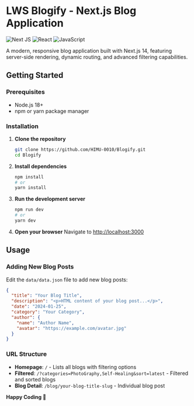 # LWS Blogify - Next.js Blog Application

![Next JS](https://img.shields.io/badge/Next-black?style=for-the-badge&logo=next.js&logoColor=white)
![React](https://img.shields.io/badge/react-%2320232a.svg?style=for-the-badge&logo=react&logoColor=%2361DAFB)
![JavaScript](https://img.shields.io/badge/javascript-%23323330.svg?style=for-the-badge&logo=javascript&logoColor=%23F7DF1E)

A modern, responsive blog application built with Next.js 14, featuring server-side rendering, dynamic routing, and advanced filtering capabilities.

##  Getting Started

### Prerequisites

- Node.js 18+ 
- npm or yarn package manager

### Installation

1. **Clone the repository**
   ```bash
   git clone https://github.com/HIMU-0010/Blogify.git
   cd Blogify
   ```

2. **Install dependencies**
   ```bash
   npm install
   # or
   yarn install
   ```

3. **Run the development server**
   ```bash
   npm run dev
   # or
   yarn dev
   ```

4. **Open your browser**
   Navigate to [http://localhost:3000](http://localhost:3000)

##  Usage

### Adding New Blog Posts

Edit the `data/data.json` file to add new blog posts:

```json
{
  "title": "Your Blog Title",
  "description": "<p>HTML content of your blog post...</p>",
  "date": "2024-01-25",
  "category": "Your Category",
  "author": {
    "name": "Author Name",
    "avatar": "https://example.com/avatar.jpg"
  }
}
```

### URL Structure

- **Homepage**: `/` - Lists all blogs with filtering options
- **Filtered**: `/?categories=PhotoGraphy,Self-Healing&sort=latest` - Filtered and sorted blogs
- **Blog Detail**: `/blog/your-blog-title-slug` - Individual blog post


**Happy Coding 🚀**
```

